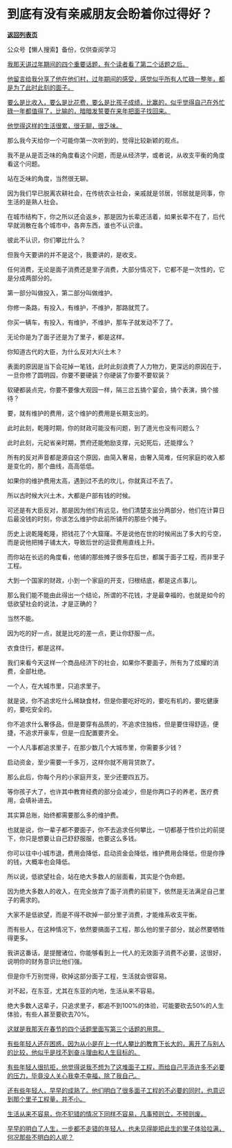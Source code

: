 # 到底有没有亲戚朋友会盼着你过得好？

[**返回列表页**](/gzh/记忆承载3)

公众号【懒人搜索】备份，仅供查阅学习

[我那天讲过年期间的四个重要话题，有个读者看了第二个话题之后。](https://mp.weixin.qq.com/s?__biz=MzkwMzQ1MzczOQ==&mid=2247484261&idx=1&sn=7315563c04bc27b50d95505e5bf4b2bd&scene=21#wechat_redirect)

[他留言给我分享了他在他们村，过年期间的感受，感觉似乎所有人忙碌一整年，都是为了此时此刻的面子。  
](https://mp.weixin.qq.com/s?__biz=MzkwMzQ1MzczOQ==&mid=2247484261&idx=1&sn=7315563c04bc27b50d95505e5bf4b2bd&scene=21#wechat_redirect)

[要么是比收入，要么是比花费，要么是比孩子成绩，比赢的，似乎觉得自己在外忙碌一年都值得了，比输的，暗暗发誓要在来年把面子找回来。  
](https://mp.weixin.qq.com/s?__biz=MzkwMzQ1MzczOQ==&mid=2247484261&idx=1&sn=7315563c04bc27b50d95505e5bf4b2bd&scene=21#wechat_redirect)

[他觉得这样的生活很累，很无聊，很乏味。](https://mp.weixin.qq.com/s?__biz=MzkwMzQ1MzczOQ==&mid=2247484261&idx=1&sn=7315563c04bc27b50d95505e5bf4b2bd&scene=21#wechat_redirect)  

那么我今天给你一个可能你第一次听到的，觉得比较新颖的观点。

我不是从是否乏味的角度看这个问题，而是从经济学，或者说，从收支平衡的角度看这个问题。  

站在乏味的角度，当然很无聊。  

因为我们早已脱离农耕社会，在传统农业社会，亲戚就是邻居，邻居就是同事，你生活的是熟人社会。

在城市结构下，你之所以还会返乡，那是因为长辈还活着，如果长辈不在了，后代早就消散在各个城市中，各奔东西，谁也不认识谁。

彼此不认识，你们攀比什么？

但我今天要讲的并不是这个，我要讲的，是收支。

任何消费，无论是面子消费还是里子消费，大部分情况下，它都不是一次性的，它是分成两部分的。  

第一部分叫做投入，第二部分叫做维护。  

你修一条路，有投入，有维护，不维护，那路就荒了。

你买一辆车，有投入，有维护，不维护，那车子就发动不了了。

无论你是为了面子还是为了里子，都是这样。  

你知道古代的大臣，为什么反对大兴土木？  

表面的原因是当下会花掉一笔钱，此时此刻浪费了人力物力，更深远的原因在于，一旦你修了圆明园，你要不要硬装？你硬装了你要不要软装？  

软硬都装点完，你要不要像大观园一样，隔三岔五搞个宴会，搞个表演，搞个接待？

要，就有维护的费用，这个维护的费用是长期支出的。  

此时此刻，乾隆时期，你的财政可能没有问题，到了道光也没有问题么？  

此时此刻，元妃省亲时期，贾府还能勉励支撑，元妃死后，还能撑么？

所有的反对声音都是源自这个原因，由简入奢易，由奢入简难，任何家庭的收入都是变化的，那个曲线，高高低低。  

如果你的维护费用太高，遇到过不去的坎儿，你就真过不去了。  

所以古时候大兴土木，大都是户部有钱的时候。

可还是有大臣反对，那是因为他们有远见，他们清楚支出分两部分，他们在计算日后最没钱的时刻，你该怎么维护你此前所铺开的那些个摊子。  

历史上说乾隆乾隆，把钱花了个大窟窿。不是说他在世的时候闹出了多大的亏空，而是说他把摊子铺太大，导致后世的运营费用直线上升。

而你站在长远的角度看，他铺的那些摊子很多在后世，都属于面子工程，而非里子工程。

大到一个国家的财政，小到一个家庭的开支，归根结底，都是这点事儿。

那么我们能不能由此得出一个结论，所谓的不花钱，才是最幸福的，也就是如今的低欲望社会的说法，才是正确的？  

当然不能。

因为吃的好一点，就是比吃的差一点，更让你舒服一点。  

衣食住行，都是这样。  

我们来看今天这样一个商品经济下的社会，如果你不要面子，所有为了炫耀的消费，全部杜绝。  

一个人，在大城市里，只追求里子。  

就是说，你不追求吃什么稀缺食材，但是你要吃好吃的，要吃有机的，要吃健康的，要吃安全的。  

你不追求什么奢侈品，但是要穿有品质的，不追求住独栋，但是要住得舒适，便捷，不追求开豪车，但是一应配置要齐全。

一个人凡事都追求里子，在那少数几个大城市里，你需要多少钱？  

启动资金，至少需要一千多万，这样你就不用背贷款了。

那么此后，你每个月的小家庭开支，至少还要四五万。

等你孩子大了，也许其中教育经费的部分会减少，但是你两口子的养老，医疗费用，会填补进去。

其实算总账，始终都需要那么多的维护费。

也就是说，你一辈子都不要面子，你不去追求任何攀比，一切都基于性价比的前提下，你只是想要让自己舒舒服服，也要这么多钱。

你可以往中小城市退，费用会降低，启动资金会降低，维护费用会降低，但是你挣的钱，大概率也会降低。

所以说，低欲望社会，站在绝大多数人的层面看，其实是个伪命题。

因为绝大多数人的收入，在完全放弃了面子消费的前提下，依然是无法满足自己里子的需求的。  

大家不是低欲望，而是不得不砍掉一部分里子消费，才能维系收支平衡。

而有些人，在这种情况下，依然要搞面子工程，那么他的里子部分，就必然要牺牲得更多。  

我讲这番话，是提醒诸位，你能够看到上一代人的无效面子消费不必要，这很好，说明你的财务意识比他们强。  

但是你千万别觉得，砍掉这部分面子工程，生活就会很容易。

对不起，在东亚，尤其在东亚的内地，生活从来不容易。

绝大多数人这辈子，只追求里子，都追不到100%的体验，可能要砍去50%的人生体验，有些人甚至要砍去70%。  

[这就是我那天在春节的四个话题里面写第三个话题的用意。  
](https://mp.weixin.qq.com/s?__biz=MzkwMzQ1MzczOQ==&mid=2247484261&idx=1&sn=7315563c04bc27b50d95505e5bf4b2bd&scene=21#wechat_redirect)

[有些年轻人还在困惑，因为从小是在上一代人攀比的教育下长大的，离开了与别人的比较，他似乎是找不到奋斗理由和人生目标的。  
](https://mp.weixin.qq.com/s?__biz=MzkwMzQ1MzczOQ==&mid=2247484261&idx=1&sn=7315563c04bc27b50d95505e5bf4b2bd&scene=21#wechat_redirect)

[有些年轻人很抗拒，他觉得说我不想为了这堆面子工程，而给自己平添许多不必要的压力，毕竟没人关心我幸不幸福，除了我自己。](https://mp.weixin.qq.com/s?__biz=MzkwMzQ1MzczOQ==&mid=2247484261&idx=1&sn=7315563c04bc27b50d95505e5bf4b2bd&scene=21#wechat_redirect)

[还有些年轻人，早早的成熟了。他们明白了很多面子工程的不必要的同时，也意识到那个里子工程量，并不小。  
](https://mp.weixin.qq.com/s?__biz=MzkwMzQ1MzczOQ==&mid=2247484261&idx=1&sn=7315563c04bc27b50d95505e5bf4b2bd&scene=21#wechat_redirect)

[生活从来不容易，你不犯错的情况下同样不容易，凡事预则立，不预则废。](https://mp.weixin.qq.com/s?__biz=MzkwMzQ1MzczOQ==&mid=2247484261&idx=1&sn=7315563c04bc27b50d95505e5bf4b2bd&scene=21#wechat_redirect)

[早早的明白了人生，一步都不走错的年轻人，也未见得能把此生的里子体验拉满，何况那些不明白的人呢？](https://mp.weixin.qq.com/s?__biz=MzkwMzQ1MzczOQ==&mid=2247484261&idx=1&sn=7315563c04bc27b50d95505e5bf4b2bd&scene=21#wechat_redirect)

